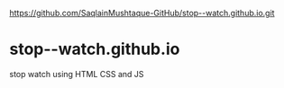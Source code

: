 https://github.com/SaqlainMushtaque-GitHub/stop--watch.github.io.git
# stop--watch.github.io
stop watch using HTML CSS and JS
